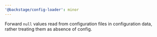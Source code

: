 ```yaml
---
'@backstage/config-loader': minor
---
```


Forward `null` values read from configuration files in configuration data, rather treating them as absence of config.
